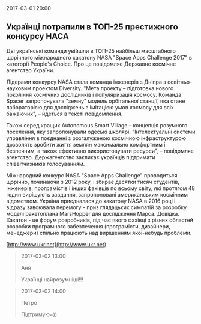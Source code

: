 <article><time datetime="2017-03-01 20:00">2017-03-01 20:00</time>

# Українці потрапили в ТОП-25 престижного конкурсу НАСА

Дві українські команди увійшли в ТОП-25 найбільш масштабного щорічного міжнародного хакатону NASA "Space Apps Challenge 2017" в категорії Рeople's Choice. Про це повідомляє Державне космічне агентство України.

Лідерами конкурсу NASA стала команда інженерів з Дніпра з освітньо-науковим проектом Diversity. "Мета проекту – підготовка нового покоління космічних дослідників і популяризація космосу. Команда Spacer запропонувала "земну" модель орбітальної станції, яка стане лабораторією для досліджень з імітацією умов космосу для всіх бажаючих", – йдеться в тексті повідомлення.

Також серед кращих Autonomous Smart Village – концепція розумного поселення, яку запропонували одеські школярі. "Інтелектуальні системи управління в поєднанні з розгалуженою космічною інфраструктурою дозволять зробити життя землян максимально комфортним і безпечним, а також ефективно використовувати ресурси", – повідомляє агентство. Держагентство закликає українців підтримати співвітчизників голосуванням.

Міжнародний конкурс NASA "Space Apps Challenge" проводиться щорічно, починаючи з 2012 року, і збирає десятки тисяч студентів, інженерів, програмістів і інших фахівців по всьому світу, які протягом 48 годин вирішують завдання, запропоновані американським космічним відомством. Україна приєдналася до хакатону NASA в 2016 році і відразу завоювала перемогу - приз глядацьких симпатій за розробку моделі ракетоплана MarsHopper для дослідження Марса. Довідка. Хакатон - це форум розробників, під час якого фахівці з різних областей розробки програмного забезпечення (програмісти, дизайнери, менеджери) спільно працюють над вирішенням якої-небудь проблеми.

<span>[http://www.ukr.net](http://www.ukr.net)</span>

<div>

> <time datetime="2017-03-02 13:00">2017-03-02 13:00</time>
> 
> <div>Аня</div>
> 
> Українці найрозумніші!!!

> <time datetime="2017-03-02 14:00">2017-03-02 14:00</time>
> 
> <div>Петро</div>
> 
> Підтримую=))

</div>

</article>